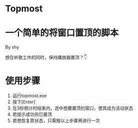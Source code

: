 # Topmost
# 一个简单的将窗口置顶的脚本
By shy

想在听歌工作的同时，保持播放器置顶？👇

# 使用步骤
1. 运行topmost.exe
2. 按下[Enter]
3. 在3秒倒计时结束内，选中想要置顶的窗口，使其成为活动状态
4. 若提示成功则已置顶
5. 若想恢复原状态，只需按以上步骤再进行一次
